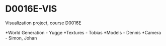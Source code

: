 D0016E-VIS
==========

Visualization project, course D0016E

*World Generation - Yugge
*Textures - Tobias
*Models - Dennis
*Camera - Simon, Johan
